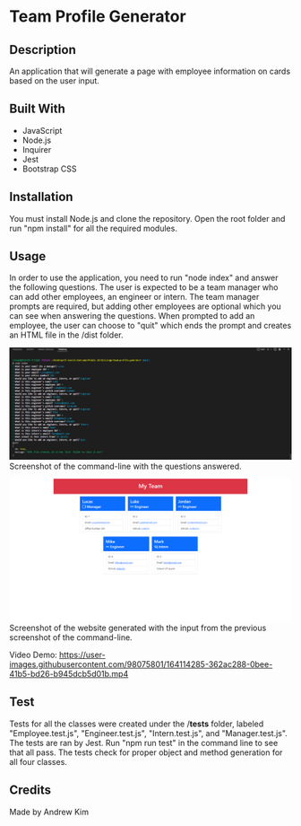 # Team Profile Generator

## Description
An application that will generate a page with employee information on cards based on the user input.

## Built With
* JavaScript
* Node.js
* Inquirer
* Jest
* Bootstrap CSS

## Installation
You must install Node.js and clone the repository. Open the root folder and run "npm install" for all the required modules.

## Usage
In order to use the application, you need to run "node index" and answer the following questions. The user is expected to be a team manager who can add other employees, an engineer or intern. The team manager prompts are required, but adding other employees are optional which you can see when answering the questions. When prompted to add an employee, the user can choose to "quit" which ends the prompt and creates an HTML file in the /dist folder.

![screenshot of terminal](./assets/images/terminal-ss.png?raw=true "Terminal Screenshot")
Screenshot of the command-line with the questions answered.

![screenshot of created html](./assets/images/website-ss.png?raw=true "Generated Website Screenshot")
Screenshot of the website generated with the input from the previous screenshot of the command-line.

Video Demo: https://user-images.githubusercontent.com/98075801/164114285-362ac288-0bee-41b5-bd26-b945dcb5d01b.mp4

## Test
Tests for all the classes were created under the /__tests__ folder, labeled "Employee.test.js", "Engineer.test.js", "Intern.test.js", and "Manager.test.js". The tests are ran by Jest. Run "npm run test" in the command line to see that all pass. The tests check for proper object and method generation for all four classes.

## Credits
Made by Andrew Kim
